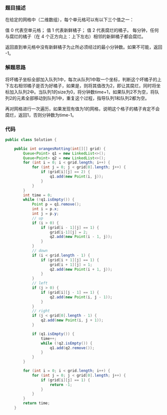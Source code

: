 ### 题目描述

在给定的网格中（二维数组），每个单元格可以有以下三个值之一：

值 0 代表空单元格；
值 1 代表新鲜橘子；
值 2 代表腐烂的橘子。
每分钟，任何与腐烂的橘子（在 4 个正方向上：上下左右）相邻的新鲜橘子都会腐烂。

返回直到单元格中没有新鲜橘子为止所必须经过的最小分钟数。如果不可能，返回 -1。

### 解题思路

将坏橘子坐标全部加入队列1中，每次从队列1中取一个坐标，判断这个坏橘子的上下左右相邻橘子是否为好橘子，如果是，则将其值改为2，即让其腐烂，同时将坐标加入队列2中。当队列1的size为0，将分钟数time+1，如果队列2不为空，将队列2的元素全部移动到队列1中，重复这个过程，指导队列1和队列2都为空。

再对网格进行一次遍历，如果发现有值为1的网格，说明这个格子的橘子肯定不会腐烂，返回1，否则分钟数为time-1。

### 代码

```java
public class Solution {

    public int orangesRotting(int[][] grid) {
        Queue<Point> q1 = new LinkedList<>();
        Queue<Point> q2 = new LinkedList<>();
        for (int i = 0; i < grid.length; i++) {
            for (int j = 0; j < grid[0].length; j++) {
                if (grid[i][j] == 2) {
                    q1.add(new Point(i, j));
                }
            }
        }
        int time = 0;
        while (!q1.isEmpty()) {
            Point p = q1.remove();
            int i = p.x;
            int j = p.y;
            // up
            if (i > 0) {
                if (grid[i - 1][j] == 1) {
                    grid[i-1][j] = 2;
                    q2.add(new Point(i - 1, j));
                }
            }
            // down
            if (i < grid.length - 1) {
                if (grid[i + 1][j] == 1) {
                    grid[i + 1][j] = 1;
                    q2.add(new Point(i + 1, j));
                }
            }
            // left
            if (j > 0) {
                if (grid[i][j - 1] == 1) {
                    q2.add(new Point(i, j - 1));
                }
            }
            // right
            if (j < grid[0].length - 1) {
                q2.add(new Point(i, j + 1));
            }

            if (q1.isEmpty()) {
                time++;
                while (!q2.isEmpty()) {
                    q1.add(q2.remove());
                }
            }
        }

        for (int i = 0; i < grid.length; i++) {
            for (int j = 0; j < grid[0].length; j++) {
                if (grid[i][j] == 1) {
                    return -1;
                }
            }
        }
        return time;
    }
```

